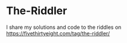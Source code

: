 # The-Riddler
I share my solutions and code to the riddles on https://fivethirtyeight.com/tag/the-riddler/
